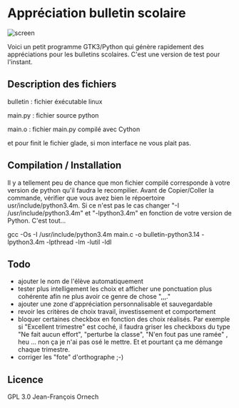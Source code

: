 # Appréciation bulletin scolaire

![screen](https://cloud.githubusercontent.com/assets/17165459/24595602/5f456abc-1838-11e7-9048-fddfc7859676.png)

Voici un petit programme GTK3/Python qui génère rapidement des appréciations pour les bulletins scolaires. C'est une version de test pour l'instant.

## Description des fichiers
bulletin : fichier éxécutable linux

main.py : fichier source python 

main.o : fichier main.py compilé avec Cython

et pour finit le fichier glade, si mon interface ne vous plait pas.

## Compilation / Installation
Il y a tellement peu de chance que mon fichier compilé corresponde à votre version de python qu'il faudra le recompilier. Avant de Copier/Coller la commande, vérifier que vous avez bien le répoertoire usr/include/python3.4m. Si ce n'est pas le cas changer "-I /usr/include/python3.4m" et "-lpython3.4m"  en fonction de votre version de Python. C'est tout...

gcc -Os -I /usr/include/python3.4m  main.c -o bulletin-python3.14 -lpython3.4m -lpthread -lm -lutil -ldl


## Todo
- ajouter le nom de l'élève automatiquement 
- tester plus intelligement les choix et afficher une ponctuation plus cohérente afin ne plus avoir ce genre de chose ",,,."
- ajouter une zone d'appréciation personnalisable et sauvegardable
- revoir les critères de choix travail, investissement et comportement
- bloquer certaines checkbox en fonction des choix réalisés. Par exemple si "Excellent trimestre" est coché, il faudra griser les checkboxs du type "Ne fait aucun effort", "perturbe la classe", "N'en fout pas une ramée" , heu ... non ça je n'ai pas osé le mettre. Et et pourtant ça me démange chaque trimestre.
- corriger les "fote" d'orthographe ;-)

## Licence
GPL 3.0
Jean-François Ornech
